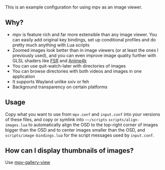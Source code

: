 This is an example configuration for using mpv as an image viewer.

## Why?

* mpv is feature rich and far more extensible than any image viewer. You can easily add original key bindings, set up conditional profiles and do pretty much anything with Lua scripts
* Zoomed images look better than in image viewers (or at least the ones I previously used), and you can even improve image quality further with GLSL shaders like [FSR](https://gist.github.com/agyild/82219c545228d70c5604f865ce0b0ce5) and [Anime4k](https://github.com/bloc97/Anime4K)
* You can use quit-watch-later with directories of images
* You can browse directories with both videos and images in one application
* It supports Wayland unlike sxiv or feh
* Background transparency on certain platforms

## Usage

Copy what you want to use from `mpv.conf` and `input.conf` into your versions of these files, and copy or symlink into `~~/scripts` `scripts/align-images.lua` to automatically align the OSD to the top-right corner of images bigger than the OSD and to center images smaller than the OSD, and `scripts/image-bindings.lua` for the script messages used by `input.conf`.

## How can I display thumbnails of images?

Use [mpv-gallery-view](https://github.com/occivink/mpv-gallery-view)

